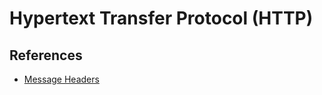 # Hypertext Transfer Protocol (HTTP)

## References

- [Message Headers](https://www.iana.org/assignments/message-headers/message-headers.xhtml)
